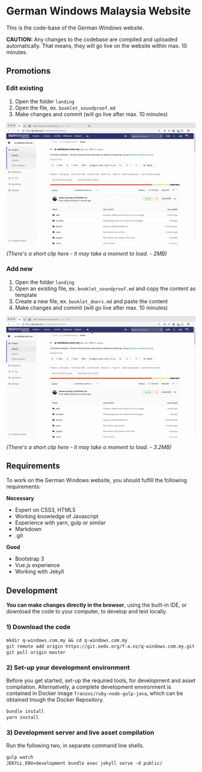 # German Windows Malaysia Website

This is the code-base of the German Windows website.

**CAUTION:** Any changes to the codebase are compiled and uploaded automatically. That means, they will go live on the website within max. 10 minutes.

## Promotions

### Edit existing

1. Open the folder `landing`
2. Open the file, ex. `booklet_soundproof.md`
3. Make changes and commit (will go live after max. 10 minutes)

<img alt="Edit promotion" src="README_assets/edit-promotion.gif">

_(There's a short clip here - it may take a moment to load. - 2MB)_

### Add new

1. Open the folder `landing`
2. Open an existing file, ex. `booklet_soundproof.md` and copy the content as template
3. Create a new file, ex. `booklet_doors.md` and paste the content
3. Make changes and commit (will go live after max. 10 minutes)

<img alt="Add new promotion" src="README_assets/add-promotion.gif">

_(There's a short clip here - it may take a moment to load. - 3.2MB)_

## Requirements

To work on the German Windows website, you should fulfill the following requirements:

**Necessary**

- Expert on CSS3, HTML5
- Working knowledge of Javascript
- Experience with yarn, gulp or similar
- Markdown
- .git

**Good**

- Bootstrap 3
- Vue.js experience
- Working with Jekyll

## Development

**You can make changes directly in the browser**, using the built-in IDE, or download the code to your computer, to develop and test locally.

### 1) Download the code

    mkdir q-windows.com.my && cd q-windows.com.my
    git remote add origin https://git.sedv.org/f-a.nz/q-windows.com.my.git
    git pull origin master

### 2) Set-up your development environment

Before you get started, set-up the required tools, for development and asset compilation. Alternatively, a complete development environment is contained in Docker image `franzos/ruby-node-gulp-java`, which can be obtained trough the Docker Repository.

    bundle install
    yarn install

### 3) Development server and live asset compilation

Run the following two, in separate command line shells.

    gulp watch
    JEKYLL_ENV=development bundle exec jekyll serve -d public/
